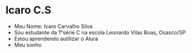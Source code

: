 # Icaro C.S

- Meu Nome: Icaro Carvalho Silva
- Sou estudante da 1°série C
na escola Leonardo Vilas Boas, Osasco/SP
- Estou aprendendo  autilizar o Alura
- Meu sonho
